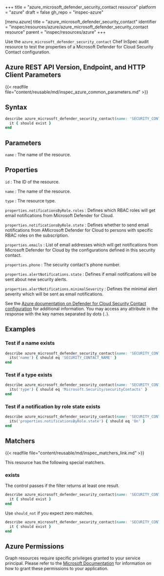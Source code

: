 +++
title = "azure_microsoft_defender_security_contact resource"
platform = "azure"
draft = false
gh_repo = "inspec-azure"

[menu.azure]
title = "azure_microsoft_defender_security_contact"
identifier = "inspec/resources/azure/azure_microsoft_defender_security_contact resource"
parent = "inspec/resources/azure"
+++

Use the `azure_microsoft_defender_security_contact` Chef InSpec audit resource to test the properties of a Microsoft Defender for Cloud Security Contact configuration.

## Azure REST API Version, Endpoint, and HTTP Client Parameters

{{< readfile file="content/reusable/md/inspec_azure_common_parameters.md" >}}

## Syntax

```ruby
describe azure_microsoft_defender_security_contact(name: 'SECURITY_CONTACT_NAME') do
  it { should exist }
end
```

## Parameters

`name`
: The name of the resource.

## Properties

`id`
: The ID of the resource.

`name`
: The name of the resource.

`type`
: The resource type.

`properties.notificationsByRole.roles`
: Defines which RBAC roles will get email notifications from Microsoft Defender for Cloud.

`properties.notificationsByRole.state`
: Defines whether to send email notifications from AMicrosoft Defender for Cloud to persons with specific RBAC roles on the subscription.

`properties.emails`
: List of email addresses which will get notifications from Microsoft Defender for Cloud by the configurations defined in this security contact.

`properties.phone`
: The security contact's phone number.

`properties.alertNotifications.state`
: Defines if email notifications will be sent about new security alerts.

`properties.alertNotifications.minimalSeverity`
: Defines the minimal alert severity which will be sent as email notifications.

See the [Azure documentation on Defender for Cloud Security Contact configuration](https://learn.microsoft.com/en-us/rest/api/defenderforcloud/security-contacts/get?tabs=HTTP) for additional information. You may access any attribute in the response with the key names separated by dots (`.`).

## Examples

### Test if a name exists

```ruby
describe azure_microsoft_defender_security_contact(name: 'SECURITY_CONTACT_NAME') do
  its('name') { should eq 'SECURITY_CONTACT_NAME' }
end
```

### Test if a type exists

```ruby
describe azure_microsoft_defender_security_contact(name: 'SECURITY_CONTACT_NAME') do
  its('type') { should eq 'Microsoft.Security/securityContacts' }
end
```

### Test if a notification by role state exists

```ruby
describe azure_microsoft_defender_security_contact(name: 'SECURITY_CONTACT_NAME') do
  its('properties.notificationsByRole.state') { should eq 'On' }
end
```

## Matchers

{{< readfile file="content/reusable/md/inspec_matchers_link.md" >}}

This resource has the following special matchers.

### exists

The control passes if the filter returns at least one result.

```ruby
describe azure_microsoft_defender_security_contact(name: 'SECURITY_CONTACT_NAME') do
  it { should exist }
end
```

Use `should_not` if you expect zero matches.

```ruby
describe azure_microsoft_defender_security_contact(name: 'SECURITY_CONTACT_NAME') do
  it { should exist }
end
```

## Azure Permissions

Graph resources require specific privileges granted to your service principal. Please refer to the [Microsoft Documentation](https://docs.microsoft.com/en-us/azure/active-directory/develop/active-directory-integrating-applications#updating-an-application) for information on how to grant these permissions to your application.
